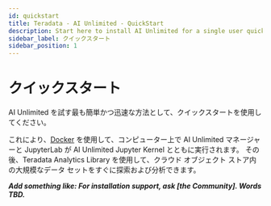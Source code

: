 ```yaml
---
id: quickstart
title: Teradata - AI Unlimited - QuickStart
description: Start here to install AI Unlimited for a single user quickly.
sidebar_label: クイックスタート
sidebar_position: 1
---
```


# クイックスタート

AI Unlimited を試す最も簡単かつ迅速な方法として、クイックスタートを使用してください。
 
これにより、[Docker](https://www.docker.com/) を使用して、コンピューター上で AI Unlimited マネージャーと JupyterLab が AI Unlimited Jupyter Kernel とともに実行されます。 その後、Teradata Analytics Library を使用して、クラウド オブジェクト ストア内の大規模なデータ セットをすぐに探索および分析できます。

***Add something like: For installation support, ask [the Community]. Words TBD.***
